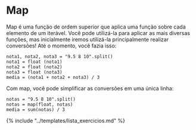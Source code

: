# Map

Map é uma função de ordem superior que aplica uma função sobre cada elemento de um iterável. Você pode utilizá-la para aplicar as mais diversas funções, mas inicialmente iremos utilizá-la principalmente realizar conversões! Até o momento, você fazia isso:

```
nota1, nota2, nota3 = "9.5 8 10".split()
nota1 = float (nota1)
nota2 = float (nota2)
nota3 = float (nota3)
media = (nota1 + nota2 + nota3) / 3
```

Com map, você pode simplificar as conversões em uma única linha:

```
notas = "9.5 8 10".split()
notas = map(float, notas)
media = sum(notas) / 3
```

{% include "../templates/lista_exercicios.md" %}